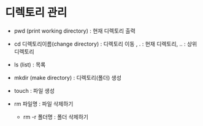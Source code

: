 # 디렉토리 관리

- pwd (print working directory) : 현재 디렉토리 출력

- cd 디렉토리이름(change directory) : 디렉토리 이동 , . : 현재 디렉토리, .. : 상위 디렉토리

- ls (list) : 목록

- mkdir (make directory) : 디렉토리(폴더) 생성

- touch : 파일 생성

- rm 파일명 : 파일 삭제하기

  - rm -r 폴더명 : 폴더 삭제하기

    

